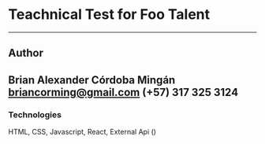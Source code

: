 # Teachnical Test for Foo Talent
---
## Author
Brian Alexander Córdoba Mingán
briancorming@gmail.com
(+57) 317 325 3124
---
### Technologies
HTML, CSS, Javascript, React, External Api ()
